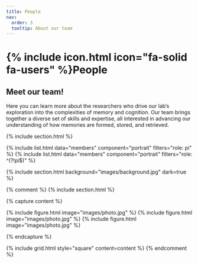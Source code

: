 ```yaml
---
title: People
nav:
  order: 3
  tooltip: About our team
---
```


# {% include icon.html icon="fa-solid fa-users" %}People

## Meet our team!

Here you can learn more about the researchers who drive our lab’s exploration into the complexities of memory and cognition. Our team brings together a diverse set of skills and expertise, all interested in advancing our understanding of how memories are formed, stored, and retrieved.

{% include section.html %}

{% include list.html data="members" component="portrait" filters="role: pi" %}
{% include list.html data="members" component="portrait" filters="role: ^(?!pi$)" %}

{% include section.html background="images/background.jpg" dark=true %}



{% comment %}
{% include section.html %}

{% capture content %}

{% include figure.html image="images/photo.jpg" %}
{% include figure.html image="images/photo.jpg" %}
{% include figure.html image="images/photo.jpg" %}

{% endcapture %}

{% include grid.html style="square" content=content %}
{% endcomment %}
